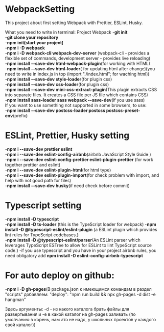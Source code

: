 # WebpackSetting

This project about first setting Webpack with Prettier, ESLint, Husky.

What you need to write in terminal:
Project Webpack -**git init**  
-**git clone your repository**  
-**npm init(start your project)**  
-**npm i -D webpack**  
-**npm i -D webpack-cli webpack-dev-server** (webpack-cli - provides a flexible set of commands, development server - provides live reloading)  
-**npm install --save-dev html-webpack-plugin**(for working with HTML)  
-**npm install --save-dev html-loader**( for updating html after change)(you need to write in index.js in top (import "./index.html"; for waching html))  
-**npm install --save-dev style-loader**(for plugin css)  
-**npm install --save-dev css-loader**(for plugin css)  
-**npm install --save-dev mini-css-extract-plugin**(This plugin extracts CSS into separate files. It creates a CSS file per JS file which contains CSS)  
-**npm install sass-loader sass webpack --save-dev**(if you use sass)  
If you want to use something not supported in some browsers, to use:  
-**npm install --save-dev postcss-loader postcss postcss-preset-env**(prefix)

# ESLint, Prettier, Husky setting

-**npm i --save-dev prettier eslint**  
-**npm i --save-dev eslint-config-airbnb**(airbnb JavaScript Style Guide )  
-**npm i --save-dev eslint-config-prettier eslint-plugin-prettier** (for work together prettier and eslint)  
-**npm i --save-dev eslint-plugin-html**(for html type)  
-**npm i --save-dev eslint-plugin-import**(for check problem with import, and help with not good path for files)  
-**npm install --save-dev husky**(if need check before commit)

# Typescript setting

-**npm install -D typescript**  
-**npm install -D ts-loader** (this is the TypeScript loader for webpack) -**npm install -D @typescript-eslint/eslint-plugin** (a ESLint plugin which provides lint rules for TypeScript codebases.)  
-**npm install -D @typescript-eslint/parser**(An ESLint parser which leverages TypeScript ESTree to allow for ESLint to lint TypeScript source code.)
-if you use typescript and you have in your project airbnb rules, you need obligatory add **npm install -D eslint-config-airbnb-typescript**

# For auto deploy on github:

-**npm i -D gh-pages**(В package.json к имеющимся командам в раздел "scripts" добавляем:
"deploy": "npm run build && npx gh-pages -d dist -e hangman"

Здесь аргументы: -d - из какого каталога брать файлы для развертывания и -e в какой каталог на gh-pages заливать
(по умолчанию в корень, нам это не надо, у школьных проектов у каждого свой каталог))
